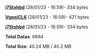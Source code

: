 [**i7Stxhbd**](/data/i7Stxhbd.txt) (28/01/23 - 16:59)- 334 bytes

[**VgpejCL6**](/data/VgpejCL6.txt) (28/01/23 - 16:59)- 421 bytes

[**i7Stxhbd**](/data/i7Stxhbd.txt) (28/01/23 - 16:59)- 334 bytes

**Total Datas**: 6894

**Total Size**: 40.24 MB / 40.2 MB